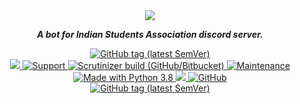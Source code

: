 <div align="center">
<img src="images/Logo_with_name_transparent.png" align="center">

<strong><i>A bot for Indian Students Association discord server.</i></strong>

<a href="#">
    <img alt="GitHub tag (latest SemVer)" src="https://img.shields.io/github/v/tag/vinaydawani/ISA-bot?color=7289da&label=Latest%20version&style=for-the-badge">
</a>

<br>

<a href="https://heroku.com/deploy?template=https://github.com/kyb3r/modmail">
    <img src="https://img.shields.io/badge/deploy_to-vultr-2f498a.svg?style=for-the-badge&logo=vultr">
</a>

<a href="https://discord.gg/4Smh6RZ">
    <img src="https://img.shields.io/discord/699183601387831307.svg?label=Discord&logo=Discord&colorB=7289da&style=for-the-badge" alt="Support">
</a>

<a href="https://scrutinizer-ci.com/g/vinaydawani/ISA-bot/">
    <img alt="Scrutinizer build (GitHub/Bitbucket)" src="https://img.shields.io/scrutinizer/build/g/vinaydawani/ISA-bot/master?style=for-the-badge">
</a>

<a href="#">
    <img alt="Maintenance" src="https://img.shields.io/maintenance/yes/2020?style=for-the-badge">
</a>

<br>

<a href="https://www.python.org/downloads/">
    <img src="https://img.shields.io/badge/Made%20With-Python%203.8-blue.svg?style=for-the-badge&logo=Python" alt="Made with Python 3.8">
</a>

<a href="https://github.com/ambv/black">
    <img src="https://img.shields.io/badge/Code%20Style-Black-black?style=for-the-badge">
</a>

<a href="https://github.com/vinaydawani/ISA-bot/blob/master/LICENSE">
    <img alt="GitHub" src="https://img.shields.io/github/license/vinaydawani/ISA-bot?style=for-the-badge">
<a>

<br>

<!-- <a href="#">
    <img alt="GitHub tag (latest SemVer)" src="https://forthebadge.com/images/badges/contains-cat-gifs.svg">
</a> -->

<a href="#">
    <img alt="GitHub tag (latest SemVer)" src="https://img.shields.io/badge/Pooja-what%20Is%20this%20behavior%20-yellowgreen?style=for-the-badge">
</a>


<!-- <br>

<img alt="Requires.io" src="https://img.shields.io/requires/github/vinaydawani/ISA-bot?style=for-the-badge">

<img alt="Libraries.io dependency status for GitHub repo" src="https://img.shields.io/librariesio/github/vinaydawani/ISA-bot?style=for-the-badge">

<br> -->
</div>